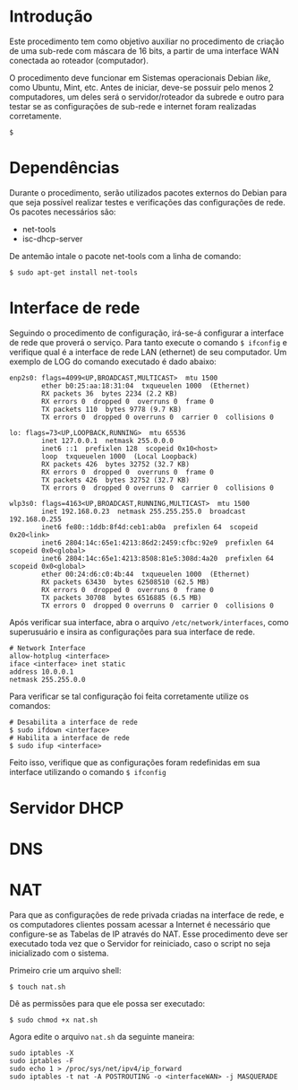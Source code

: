 # Introdução

Este procedimento tem como objetivo auxiliar no procedimento de criação de uma sub-rede com máscara de 16 bits, a partir de uma interface WAN conectada ao roteador (computador).

O procedimento deve funcionar em Sistemas operacionais Debian _like_, como Ubuntu, Mint, etc. Antes de iniciar, deve-se possuir pelo menos 2 computadores, um deles será o servidor/roteador da subrede e outro para testar se as configurações de sub-rede e internet foram realizadas corretamente.


```shell
$ 
```

# Dependências

Durante o procedimento, serão utilizados pacotes externos do Debian para que seja possível realizar testes e verificações das configurações de rede. Os pacotes necessários são:

- net-tools
- isc-dhcp-server

De antemão intale o pacote net-tools com a linha de comando:

```shell
$ sudo apt-get install net-tools
```

# Interface de rede

Seguindo o procedimento de configuração, irá-se-á configurar a interface de rede que proverá o serviço. Para tanto execute o comando ```$ ifconfig``` e verifique qual é a interface de rede LAN (ethernet) de seu computador. Um exemplo de LOG do comando executado é dado abaixo:

```shell
enp2s0: flags=4099<UP,BROADCAST,MULTICAST>  mtu 1500
        ether b0:25:aa:18:31:04  txqueuelen 1000  (Ethernet)
        RX packets 36  bytes 2234 (2.2 KB)
        RX errors 0  dropped 0  overruns 0  frame 0
        TX packets 110  bytes 9778 (9.7 KB)
        TX errors 0  dropped 0 overruns 0  carrier 0  collisions 0

lo: flags=73<UP,LOOPBACK,RUNNING>  mtu 65536
        inet 127.0.0.1  netmask 255.0.0.0
        inet6 ::1  prefixlen 128  scopeid 0x10<host>
        loop  txqueuelen 1000  (Local Loopback)
        RX packets 426  bytes 32752 (32.7 KB)
        RX errors 0  dropped 0  overruns 0  frame 0
        TX packets 426  bytes 32752 (32.7 KB)
        TX errors 0  dropped 0 overruns 0  carrier 0  collisions 0

wlp3s0: flags=4163<UP,BROADCAST,RUNNING,MULTICAST>  mtu 1500
        inet 192.168.0.23  netmask 255.255.255.0  broadcast 192.168.0.255
        inet6 fe80::1ddb:8f4d:ceb1:ab0a  prefixlen 64  scopeid 0x20<link>
        inet6 2804:14c:65e1:4213:86d2:2459:cfbc:92e9  prefixlen 64  scopeid 0x0<global>
        inet6 2804:14c:65e1:4213:8508:81e5:308d:4a20  prefixlen 64  scopeid 0x0<global>
        ether 00:24:d6:c0:4b:44  txqueuelen 1000  (Ethernet)
        RX packets 63430  bytes 62508510 (62.5 MB)
        RX errors 0  dropped 0  overruns 0  frame 0
        TX packets 30708  bytes 6516885 (6.5 MB)
        TX errors 0  dropped 0 overruns 0  carrier 0  collisions 0
```

Após verificar sua interface, abra o arquivo ```/etc/network/interfaces```, como superusuário e insira as configurações para sua interface de rede.

```shell
# Network Interface
allow-hotplug <interface>
iface <interface> inet static
address 10.0.0.1
netmask 255.255.0.0
```

Para verificar se tal configuração foi feita corretamente utilize os comandos:

```
# Desabilita a interface de rede
$ sudo ifdown <interface>
# Habilita a interface de rede
$ sudo ifup <interface>
```
Feito isso, verifique que as configurações foram redefinidas em sua interface utilizando o comando ```$ ifconfig```

# Servidor DHCP

# DNS 

# NAT

Para que as configurações de rede privada criadas na interface de rede, e os computadores clientes possam acessar a Internet é necessário que configure-se as Tabelas de IP através do NAT. Esse procedimento deve ser executado toda vez que o Servidor for reiniciado, caso o script no seja inicializado com o sistema.

Primeiro crie um arquivo shell:
```shell
$ touch nat.sh
```
Dê as permissões para que ele possa ser executado:
```shell
$ sudo chmod +x nat.sh
```
Agora edite o arquivo ```nat.sh``` da seguinte maneira:

```shell
sudo iptables -X
sudo iptables -F
sudo echo 1 > /proc/sys/net/ipv4/ip_forward
sudo iptables -t nat -A POSTROUTING -o <interfaceWAN> -j MASQUERADE
```
